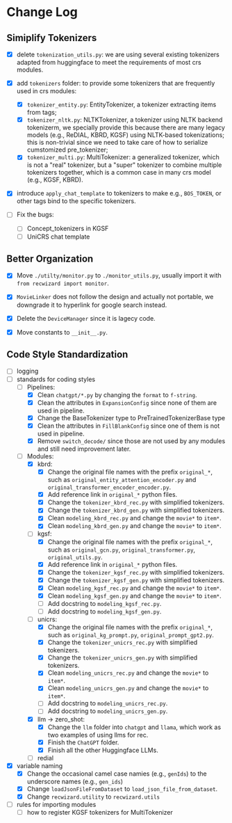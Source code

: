 # Change Log

## Simiplify Tokenizers

- [x] delete `tokenization_utils.py`: we are using several existing tokenizers adapted from huggingface to meet the requirements of most crs modules.

- [x] add `tokenizers` folder: to provide some tokenizers that are frequently used in crs modules:
    - [x] `tokenizer_entity.py`: EntityTokenizer, a tokenizer extracting items from <entity> </entity> tags;
    - [x] `tokenizer_nltk.py`: NLTKTokenizer, a tokenizer using NLTK backend tokenizerm, we specially provide this because there are many legacy models (e.g., ReDIAL, KBRD, KGSF) using NLTK-based tokenizations; this is non-trivial since we need to take care of how to serialize cumstomized pre_tokenizer;
    - [x] `tokenizer_multi.py`: MultiTokenizer: a generalized tokenizer, which is not a "real" tokenizer, but a "super" tokenizer to combine multiple tokenizers together, which is a common case in many crs model (e.g., KGSF, KBRD).

- [x] introduce `apply_chat_template` to tokenizers to make e.g., `BOS_TOKEN`, or other tags bind to the specific tokenizers.

- [ ] Fix the bugs:
    - [ ] Concept_tokenizers in KGSF
    - [ ] UniCRS chat template

## Better Organization

- [x] Move `./utilty/monitor.py` to `./monitor_utils.py`, usually import it with `from recwizard import monitor`.
- [x] `MovieLinker` does not follow the design and actually not portable, we downgrade it to hyperlink for google search instead.
- [x] Delete the `DeviceManager` since it is lagecy code.
- [x] Move constants to `__init__.py`.


## Code Style Standardization

- [ ] logging
- [ ] standards for coding styles
    - [ ] Pipelines:
        - [x] Clean `chatgpt/*.py` by changing the `format` to `f-string`.
        - [x] Clean the attributes in `ExpansionConfig` since none of them are used in pipeline.
        - [x] Change the BaseTokenizer type to PreTrainedTokenizerBase type 
        - [x] Clean the attributes in `FillBlankConfig` since one of them is not used in pipeline.
        - [x] Remove `switch_decode/` since those are not used by any modules and still need improvement later.
    - [ ] Modules:
        - [x] kbrd:
            - [x] Change the original file names with the prefix `original_*`, such as `original_entity_attention_encoder.py` and `original_transformer_encoder_encoder.py`.
            - [x] Add reference link in `original_*` python files.
            - [x] Change the `tokenizer_kbrd_rec.py` with simplified tokenizers.
            - [x] Change the `tokenizer_kbrd_gen.py` with simplified tokenizers.
            - [x] Clean `modeling_kbrd_rec.py` and change the `movie*` to `item*`.
            - [x] Clean `modeling_kbrd_gen.py` and change the `movie*` to `item*`.
        - [ ] kgsf:
            - [x] Change the original file names with the prefix `original_*`, such as `original_gcn.py`, `original_transformer.py`, `original_utils.py`.
            - [x] Add reference link in `original_*` python files.
            - [x] Change the `tokenizer_kgsf_rec.py` with simplified tokenizers.
            - [x] Change the `tokenizer_kgsf_gen.py` with simplified tokenizers.
            - [x] Clean `modeling_kgsf_rec.py` and change the `movie*` to `item*`.
            - [x] Clean `modeling_kgsf_gen.py` and change the `movie*` to `item*`.
            - [ ] Add docstring to `modeling_kgsf_rec.py`.
            - [ ] Add docstring to `modeling_kgsf_gen.py`.
        - [ ] unicrs:
            - [x] Change the original file names with the prefix `original_*`, such as `original_kg_prompt.py`, `original_prompt_gpt2.py`.
            - [x] Change the `tokenizer_unicrs_rec.py` with simplified tokenizers.
            - [x] Change the `tokenizer_unicrs_gen.py` with simplified tokenizers.
            - [x] Clean `modeling_unicrs_rec.py` and change the `movie*` to `item*`.
            - [x] Clean `modeling_unicrs_gen.py` and change the `movie*` to `item*`.
            - [ ] Add docstring to `modeling_unicrs_rec.py`.
            - [ ] Add docstring to `modeling_unicrs_gen.py`.
        - [x] llm -> zero_shot:
            - [x] Change the `llm` folder into `chatgpt` and `llama`, which work as two examples of using llms for rec.
            - [x] Finish the `ChatGPT` folder.
            - [x] Finish all the other Huggingface LLMs.
        - [ ] redial
- [x] variable naming
    - [x] Change the occasional camel case namies (e.g., `genIds`) to the underscore names (e.g., `gen_ids`)
    - [x] Change `loadJsonFileFromDataset` to `load_json_file_from_dataset`.
    - [x] Change `recwizard.utility` to `recwizard.utils`
- [ ] rules for importing modules
    - [ ] how to register KGSF tokenizers for MultiTokenizer